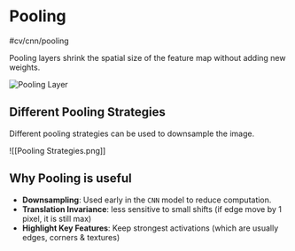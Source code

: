 # Pooling
#cv/cnn/pooling

Pooling layers shrink the spatial size of the feature map without adding new weights.

![Pooling Layer](https://media.springernature.com/m685/springer-static/image/art%3A10.1038%2Fs41598-024-51258-6/MediaObjects/41598_2024_51258_Fig1_HTML.png)

## Different Pooling Strategies
Different pooling strategies can be used to downsample the image.

![[Pooling Strategies.png]]

## Why Pooling is useful
- **Downsampling**: Used early in the `CNN` model to reduce computation.
- **Translation Invariance**: less sensitive to small shifts (if edge move by 1 pixel, it is still max)
- **Highlight Key Features**: Keep strongest activations (which are usually edges, corners & textures)

